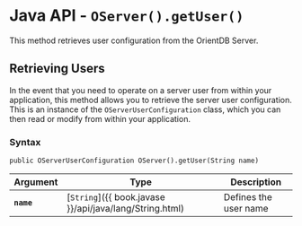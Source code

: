 
# Java API - `OServer().getUser()`

This method retrieves user configuration from the OrientDB Server.

## Retrieving Users

In the event that you need to operate on a server user from within your application, this method allows you to retrieve the server user configuration.  This is an instance of the `OServerUserConfiguration` class, which you can then read or modify from within your application.

### Syntax

```
public OServerUserConfiguration OServer().getUser(String name)
```

| Argument | Type | Description
|---|---|---|
| **`name`** | [`String`]({{ book.javase }}/api/java/lang/String.html) | Defines the user name |


